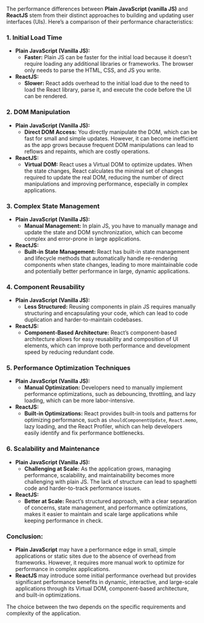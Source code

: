 The performance differences between **Plain JavaScript (vanilla JS)** and **ReactJS** stem from their distinct approaches to building and updating user interfaces (UIs). Here’s a comparison of their performance characteristics:

### 1. **Initial Load Time**
   - **Plain JavaScript (Vanilla JS):**
     - **Faster:** Plain JS can be faster for the initial load because it doesn’t require loading any additional libraries or frameworks. The browser only needs to parse the HTML, CSS, and JS you write.
   - **ReactJS:**
     - **Slower:** React adds overhead to the initial load due to the need to load the React library, parse it, and execute the code before the UI can be rendered.

### 2. **DOM Manipulation**
   - **Plain JavaScript (Vanilla JS):**
     - **Direct DOM Access:** You directly manipulate the DOM, which can be fast for small and simple updates. However, it can become inefficient as the app grows because frequent DOM manipulations can lead to reflows and repaints, which are costly operations.
   - **ReactJS:**
     - **Virtual DOM:** React uses a Virtual DOM to optimize updates. When the state changes, React calculates the minimal set of changes required to update the real DOM, reducing the number of direct manipulations and improving performance, especially in complex applications.

### 3. **Complex State Management**
   - **Plain JavaScript (Vanilla JS):**
     - **Manual Management:** In plain JS, you have to manually manage and update the state and DOM synchronization, which can become complex and error-prone in large applications.
   - **ReactJS:**
     - **Built-in State Management:** React has built-in state management and lifecycle methods that automatically handle re-rendering components when state changes, leading to more maintainable code and potentially better performance in large, dynamic applications.

### 4. **Component Reusability**
   - **Plain JavaScript (Vanilla JS):**
     - **Less Structured:** Reusing components in plain JS requires manually structuring and encapsulating your code, which can lead to code duplication and harder-to-maintain codebases.
   - **ReactJS:**
     - **Component-Based Architecture:** React’s component-based architecture allows for easy reusability and composition of UI elements, which can improve both performance and development speed by reducing redundant code.

### 5. **Performance Optimization Techniques**
   - **Plain JavaScript (Vanilla JS):**
     - **Manual Optimization:** Developers need to manually implement performance optimizations, such as debouncing, throttling, and lazy loading, which can be more labor-intensive.
   - **ReactJS:**
     - **Built-in Optimizations:** React provides built-in tools and patterns for optimizing performance, such as `shouldComponentUpdate`, `React.memo`, lazy loading, and the React Profiler, which can help developers easily identify and fix performance bottlenecks.

### 6. **Scalability and Maintenance**
   - **Plain JavaScript (Vanilla JS):**
     - **Challenging at Scale:** As the application grows, managing performance, scalability, and maintainability becomes more challenging with plain JS. The lack of structure can lead to spaghetti code and harder-to-track performance issues.
   - **ReactJS:**
     - **Better at Scale:** React’s structured approach, with a clear separation of concerns, state management, and performance optimizations, makes it easier to maintain and scale large applications while keeping performance in check.

### Conclusion:
- **Plain JavaScript** may have a performance edge in small, simple applications or static sites due to the absence of overhead from frameworks. However, it requires more manual work to optimize for performance in complex applications.
- **ReactJS** may introduce some initial performance overhead but provides significant performance benefits in dynamic, interactive, and large-scale applications through its Virtual DOM, component-based architecture, and built-in optimizations.

The choice between the two depends on the specific requirements and complexity of the application.